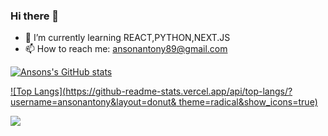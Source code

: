 ### Hi there 👋

<!--
**ansonantony/ansonantony** is a ✨ _special_ ✨ repository because its `README.md` (this file) appears on your GitHub profile.

Here are some ideas to get you started:

- 🔭 I’m currently working on ...
- 🌱 I’m currently learning ...
- 👯 I’m looking to collaborate on ...
- 🤔 I’m looking for help with ...
- 💬 Ask me about ...
- 📫 How to reach me: ...
- 😄 Pronouns: ...
- ⚡ Fun fact: ...
-->

- 🌱 I’m currently learning REACT,PYTHON,NEXT.JS
- 📫 How to reach me: ansonantony89@gmail.com



[![Ansons's GitHub stats](https://github-readme-stats.vercel.app/api?username=ansonantony&show_icons=true&theme=radical)](https://github.com/ansonantony/github-readme-stats)




[![Top Langs](https://github-readme-stats.vercel.app/api/top-langs/?username=ansonantony&layout=donut& theme=radical&show_icons=true)](https://github.com/ansonantony/github-readme-stats)






[![](https://visitcount.itsvg.in/api?id=ansonantony&label=Profile%20Views&icon=8&pretty=false)](https://visitcount.itsvg.in)
